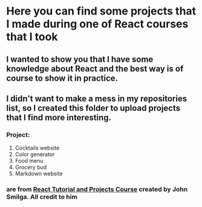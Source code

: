 # Here you can find some projects that I made during one of React courses that I took
## I wanted to show you that I have some knowledge about React and the best way is of course to show it in practice.
## I didn't want to make a mess in my repositories list, so I created this folder to upload projects that I find more interesting.
### Project: 
1. Cocktails website
2. Color generator
3. Food menu
4. Grocery bud
5. Markdown website
### are from [React Tutorial and Projects Course](https://www.udemy.com/course/react-tutorial-and-projects-course/) created by John Smilga. All credit to him
